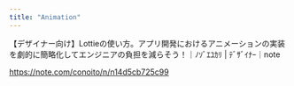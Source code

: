 ```yaml
---
title: "Animation"
---
```


【デザイナー向け】Lottieの使い方。アプリ開発におけるアニメーションの実装を劇的に簡略化してエンジニアの負担を減らそう！｜ﾉｿﾞｴﾕｶﾘ | ﾃﾞｻﾞｲﾅｰ｜note

https://note.com/conoito/n/n14d5cb725c99

